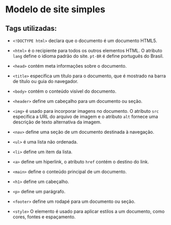 # Modelo de site simples

## Tags utilizadas:

- `<!DOCTYPE html>` declara que o documento é um documento HTML5.
- `<html>` é o recipiente para todos os outros elementos HTML. O atributo `lang` define o idioma padrão do site. `pt-BR` é define português do Brasil.
- `<head>` contém meta informações sobre o documento.
- `<title>` especifica um título para o documento, que é mostrado na barra de título ou guia do navegador.
- `<body>` contém o conteúdo visível do documento.
- `<header>` define um cabeçalho para um documento ou seção.
- `<img>` é usado para incorporar imagens no documento. O atributo `src` especifica a URL do arquivo de imagem e o atributo `alt` fornece uma descrição de texto alternativa da imagem.
- `<nav>` define uma seção de um documento destinada à navegação.
- `<ul>` é uma lista não ordenada.
- `<li>` define um item da lista.
- `<a>` define um hiperlink, o atributo `href` contém o destino do link.
- `<main>` define o conteúdo principal de um documento.
- `<h1>` define um cabeçalho.
- `<p>` define um parágrafo.
- `<footer>` define um rodapé para um documento ou seção.

- `<style>` O elemento é usado para aplicar estilos a um documento, como cores, fontes e espaçamento.

